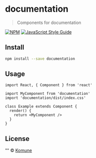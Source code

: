 # documentation

> Components for documentation

[![NPM](https://img.shields.io/npm/v/documentation.svg)](https://www.npmjs.com/package/documentation) [![JavaScript Style Guide](https://img.shields.io/badge/code_style-standard-brightgreen.svg)](https://standardjs.com)

## Install

```bash
npm install --save documentation
```

## Usage

```tsx
import React, { Component } from 'react'

import MyComponent from 'documentation'
import 'documentation/dist/index.css'

class Example extends Component {
  render() {
    return <MyComponent />
  }
}
```

## License

&quot;&quot; © [Komune](https://github.com/Komune)
